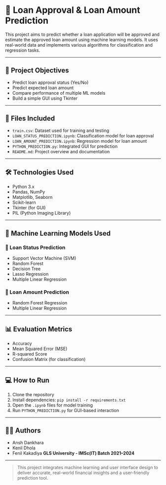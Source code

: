 # 🏦 Loan Approval & Loan Amount Prediction

This project aims to predict whether a loan application will be approved and estimate the approved loan amount using machine learning models. It uses real-world data and implements various algorithms for classification and regression tasks.

---

## 📌 Project Objectives

* Predict loan approval status (Yes/No)
* Predict expected loan amount
* Compare performance of multiple ML models
* Build a simple GUI using Tkinter

---

## 📁 Files Included

* `train.csv`: Dataset used for training and testing
* `LOAN_STATUS_PREDICTION.ipynb`: Classification model for loan approval
* `LOAN_AMOUNT_PREDICTION.ipynb`: Regression model for loan amount
* `PYTHON_PREDICTION.py`: Integrated GUI for prediction
* `README.md`: Project overview and documentation

---

## 🛠️ Technologies Used

* Python 3.x
* Pandas, NumPy
* Matplotlib, Seaborn
* Scikit-learn
* Tkinter (for GUI)
* PIL (Python Imaging Library)

---

## 🧠 Machine Learning Models Used

### 🔹 Loan Status Prediction

* Support Vector Machine (SVM)
* Random Forest
* Decision Tree
* Lasso Regression
* Multiple Linear Regression

### 🔹 Loan Amount Prediction

* Random Forest Regression
* Multiple Linear Regression

---

## 📊 Evaluation Metrics

* Accuracy
* Mean Squared Error (MSE)
* R-squared Score
* Confusion Matrix (for classification)

---

## 💻 How to Run

1. Clone the repository
2. Install dependencies: `pip install -r requirements.txt`
3. Open the `.ipynb` files for model training
4. Run `PYTHON_PREDICTION.py` for GUI-based interaction

---

## 👨‍💻 Authors

* Ansh Dankhara
* Kenil Dhola
* Fenil Kakadiya
  **GLS University - IMSc(IT) Batch 2021–2024**

---

> This project integrates machine learning and user interface design to deliver accurate, real-world financial insights and a user-friendly prediction tool.
